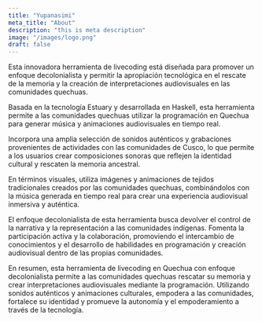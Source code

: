 ```yaml
---
title: "Yupanasimi"
meta_title: "About"
description: "this is meta description"
image: "/images/logo.png"
draft: false
---
```


Esta innovadora herramienta de livecoding está diseñada para promover un enfoque decolonialista y permitir la apropiación tecnológica en el rescate de la memoria y la creación de interpretaciones audiovisuales en las comunidades quechuas.

Basada en la tecnología Estuary y desarrollada en Haskell, esta herramienta permite a las comunidades quechuas utilizar la programación en Quechua para generar música y animaciones audiovisuales en tiempo real.

Incorpora una amplia selección de sonidos auténticos y grabaciones provenientes de actividades con las comunidades de Cusco, lo que permite a los usuarios crear composiciones sonoras que reflejen la identidad cultural y rescaten la memoria ancestral.

En términos visuales, utiliza imágenes y animaciones de tejidos tradicionales creados por las comunidades quechuas, combinándolos con la música generada en tiempo real para crear una experiencia audiovisual inmersiva y auténtica.

El enfoque decolonialista de esta herramienta busca devolver el control de la narrativa y la representación a las comunidades indígenas. Fomenta la participación activa y la colaboración, promoviendo el intercambio de conocimientos y el desarrollo de habilidades en programación y creación audiovisual dentro de las propias comunidades.

En resumen, esta herramienta de livecoding en Quechua con enfoque decolonialista permite a las comunidades quechuas rescatar su memoria y crear interpretaciones audiovisuales mediante la programación. Utilizando sonidos auténticos y animaciones culturales, empodera a las comunidades, fortalece su identidad y promueve la autonomía y el empoderamiento a través de la tecnología.
